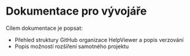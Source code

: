 # Dokumentace pro vývojáře

Cílem dokumentace je popsat: 
- Přehled struktury GitHub organizace HelpViewer a popis verzování
- Popis možností rozšíření samotného projektu
